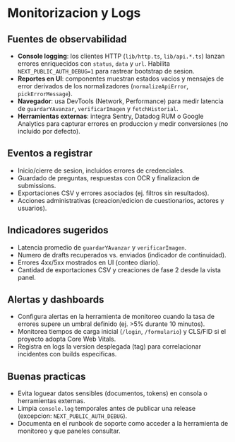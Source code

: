 # Monitorizacion y Logs

## Fuentes de observabilidad
- **Console logging**: los clientes HTTP (`lib/http.ts`, `lib/api.*.ts`) lanzan errores enriquecidos con `status`, `data` y `url`. Habilita `NEXT_PUBLIC_AUTH_DEBUG=1` para rastrear bootstrap de sesion.
- **Reportes en UI**: componentes muestran estados vacios y mensajes de error derivados de los normalizadores (`normalizeApiError`, `pickErrorMessage`).
- **Navegador**: usa DevTools (Network, Performance) para medir latencia de `guardarYAvanzar`, `verificarImagen` y `fetchHistorial`.
- **Herramientas externas**: integra Sentry, Datadog RUM o Google Analytics para capturar errores en produccion y medir conversiones (no incluido por defecto).

## Eventos a registrar
- Inicio/cierre de sesion, incluidos errores de credenciales.
- Guardado de preguntas, respuestas con OCR y finalizacion de submissions.
- Exportaciones CSV y errores asociados (ej. filtros sin resultados).
- Acciones administrativas (creacion/edicion de cuestionarios, actores y usuarios).

## Indicadores sugeridos
- Latencia promedio de `guardarYAvanzar` y `verificarImagen`.
- Numero de drafts recuperados vs. enviados (indicador de continuidad).
- Errores 4xx/5xx mostrados en UI (conteo diario).
- Cantidad de exportaciones CSV y creaciones de fase 2 desde la vista panel.

## Alertas y dashboards
- Configura alertas en la herramienta de monitoreo cuando la tasa de errores supere un umbral definido (ej. >5% durante 10 minutos).
- Monitorea tiempos de carga inicial (`/login`, `/formulario`) y CLS/FID si el proyecto adopta Core Web Vitals.
- Registra en logs la version desplegada (tag) para correlacionar incidentes con builds especificas.

## Buenas practicas
- Evita loguear datos sensibles (documentos, tokens) en consola o herramientas externas.
- Limpia `console.log` temporales antes de publicar una release (excepcion: `NEXT_PUBLIC_AUTH_DEBUG`).
- Documenta en el runbook de soporte como acceder a la herramienta de monitoreo y que paneles consultar.

